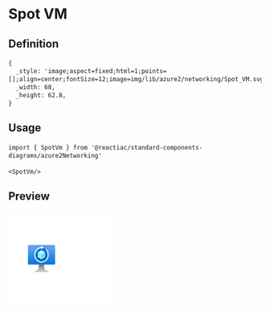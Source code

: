 # Spot VM

## Definition

```
{
  _style: 'image;aspect=fixed;html=1;points=[];align=center;fontSize=12;image=img/lib/azure2/networking/Spot_VM.svg;strokeColor=none;',
  _width: 68,
  _height: 62.8,
}
```

## Usage

```
import { SpotVm } from '@reactiac/standard-components-diagrams/azure2Networking'

<SpotVm/>
```

## Preview

<img src="./spot-vm.png" width="200"/>
